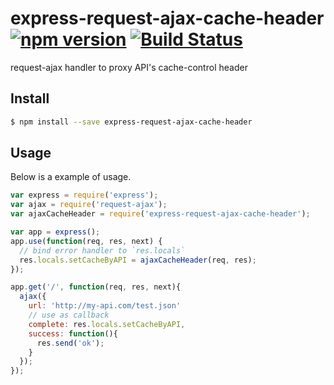 # express-request-ajax-cache-header [![npm version](https://badge.fury.io/js/express-request-ajax-cache-header.svg)](https://www.npmjs.com/package/express-request-ajax-cache-header) [![Build Status](https://travis-ci.org/Tickaroo/express-request-ajax-cache-header.svg?branch=master)](https://travis-ci.org/Tickaroo/express-request-ajax-cache-header)

request-ajax handler to proxy API's cache-control header

## Install

```bash
$ npm install --save express-request-ajax-cache-header
```

## Usage

Below is a example of usage.

```javascript
var express = require('express');
var ajax = require('request-ajax');
var ajaxCacheHeader = require('express-request-ajax-cache-header');

var app = express();
app.use(function(req, res, next) {
  // bind error handler to `res.locals`
  res.locals.setCacheByAPI = ajaxCacheHeader(req, res);
});

app.get('/', function(req, res, next){
  ajax({
    url: 'http://my-api.com/test.json'
    // use as callback
    complete: res.locals.setCacheByAPI,
    success: function(){
      res.send('ok');
    }
  });
});
```
